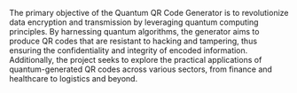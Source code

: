 The primary objective of the Quantum QR Code Generator is to revolutionize data encryption and transmission by leveraging quantum computing principles. By harnessing quantum algorithms, the generator aims to produce QR codes that are resistant to hacking and tampering, thus ensuring the confidentiality and integrity of encoded information. Additionally, the project seeks to explore the practical applications of quantum-generated QR codes across various sectors, from finance and healthcare to logistics and beyond.
